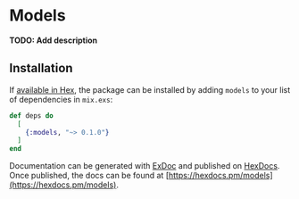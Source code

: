 # Models

**TODO: Add description**

## Installation

If [available in Hex](https://hex.pm/docs/publish), the package can be installed
by adding `models` to your list of dependencies in `mix.exs`:

```elixir
def deps do
  [
    {:models, "~> 0.1.0"}
  ]
end
```

Documentation can be generated with [ExDoc](https://github.com/elixir-lang/ex_doc)
and published on [HexDocs](https://hexdocs.pm). Once published, the docs can
be found at [https://hexdocs.pm/models](https://hexdocs.pm/models).

